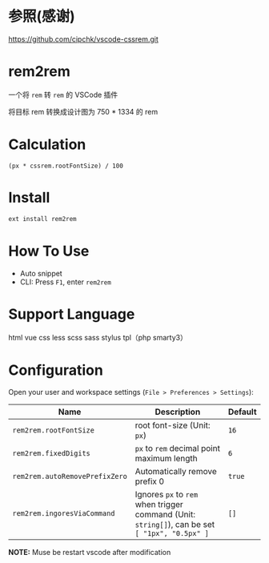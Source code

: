 # 参照(感谢)

https://github.com/cipchk/vscode-cssrem.git

# rem2rem

一个将 `rem` 转 `rem` 的 VSCode 插件

将目标 rem 转换成设计图为 750 \* 1334 的 rem

# Calculation

```
(px * cssrem.rootFontSize) / 100
```

# Install

```bash
ext install rem2rem
```

# How To Use

- Auto snippet
- CLI: Press `F1`, enter `rem2rem`

# Support Language

html vue css less scss sass stylus tpl（php smarty3）

# Configuration

Open your user and workspace settings (`File > Preferences > Settings`):

| Name                           | Description                                                                                    | Default |
| ------------------------------ | ---------------------------------------------------------------------------------------------- | ------- |
| `rem2rem.rootFontSize`         | root font-size (Unit: `px`)                                                                    | `16`    |
| `rem2rem.fixedDigits`          | `px` to `rem` decimal point maximum length                                                     | `6`     |
| `rem2rem.autoRemovePrefixZero` | Automatically remove prefix 0                                                                  | `true`  |
| `rem2rem.ingoresViaCommand`    | Ignores `px` to `rem` when trigger command (Unit: `string[]`), can be set `[ "1px", "0.5px" ]` | `[]`    |

**NOTE:** Muse be restart vscode after modification
